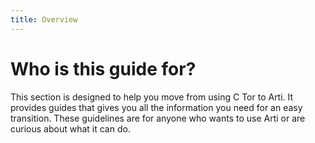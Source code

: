 ```yaml
---
title: Overview
---
```


# Who is this guide for?

This section is designed to help you move from using C Tor to Arti. 
It provides guides that gives you all the information you need for an easy transition. 
These guidelines are for anyone who wants to use Arti or are curious about what it can do.
